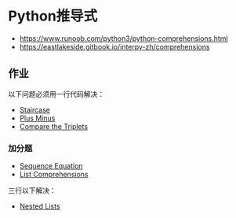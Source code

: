 # Python推导式

* https://www.runoob.com/python3/python-comprehensions.html
* https://eastlakeside.gitbook.io/interpy-zh/comprehensions

## 作业

以下问题必须用一行代码解决：

* [Staircase](https://www.hackerrank.com/challenges/staircase/problem)
* [Plus Minus](https://www.hackerrank.com/challenges/plus-minus/problem)
* [Compare the Triplets](https://www.hackerrank.com/challenges/compare-the-triplets/problem)

### 加分题

* [Sequence Equation](https://www.hackerrank.com/challenges/permutation-equation/problem)
* [List Comprehensions](https://www.hackerrank.com/challenges/list-comprehensions/problem)

三行以下解决：
* [Nested Lists](https://www.hackerrank.com/challenges/nested-list/problem)
